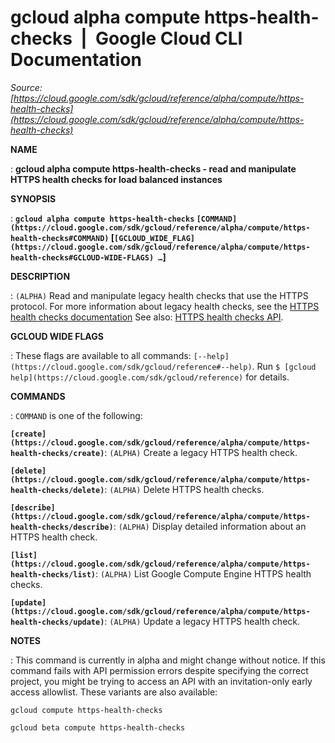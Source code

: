 # gcloud alpha compute https-health-checks  |  Google Cloud CLI Documentation

*Source: [https://cloud.google.com/sdk/gcloud/reference/alpha/compute/https-health-checks](https://cloud.google.com/sdk/gcloud/reference/alpha/compute/https-health-checks)*

**NAME**

: **gcloud alpha compute https-health-checks - read and manipulate HTTPS health checks for load balanced instances**

**SYNOPSIS**

: **`gcloud alpha compute https-health-checks` `[COMMAND](https://cloud.google.com/sdk/gcloud/reference/alpha/compute/https-health-checks#COMMAND)` [`[GCLOUD_WIDE_FLAG](https://cloud.google.com/sdk/gcloud/reference/alpha/compute/https-health-checks#GCLOUD-WIDE-FLAGS) …`]**

**DESCRIPTION**

: `(ALPHA)` Read and manipulate legacy health checks that use the HTTPS
protocol.
For more information about legacy health checks, see the [HTTPS
health checks documentation](https://cloud.google.com/load-balancing/docs/health-checks#legacy-health-checks)
See also: [HTTPS
health checks API](https://cloud.google.com/compute/docs/reference/rest/v1/httpsHealthChecks).

**GCLOUD WIDE FLAGS**

: These flags are available to all commands: `[--help](https://cloud.google.com/sdk/gcloud/reference#--help)`.
Run `$ [gcloud help](https://cloud.google.com/sdk/gcloud/reference)` for details.

**COMMANDS**

: ``COMMAND`` is one of the following:

**`[create](https://cloud.google.com/sdk/gcloud/reference/alpha/compute/https-health-checks/create)`**:
`(ALPHA)` Create a legacy HTTPS health check.

**`[delete](https://cloud.google.com/sdk/gcloud/reference/alpha/compute/https-health-checks/delete)`**:
`(ALPHA)` Delete HTTPS health checks.

**`[describe](https://cloud.google.com/sdk/gcloud/reference/alpha/compute/https-health-checks/describe)`**:
`(ALPHA)` Display detailed information about an HTTPS health check.

**`[list](https://cloud.google.com/sdk/gcloud/reference/alpha/compute/https-health-checks/list)`**:
`(ALPHA)` List Google Compute Engine HTTPS health checks.

**`[update](https://cloud.google.com/sdk/gcloud/reference/alpha/compute/https-health-checks/update)`**:
`(ALPHA)` Update a legacy HTTPS health check.

**NOTES**

: This command is currently in alpha and might change without notice. If this
command fails with API permission errors despite specifying the correct project,
you might be trying to access an API with an invitation-only early access
allowlist. These variants are also available:

```
gcloud compute https-health-checks
```

```
gcloud beta compute https-health-checks
```